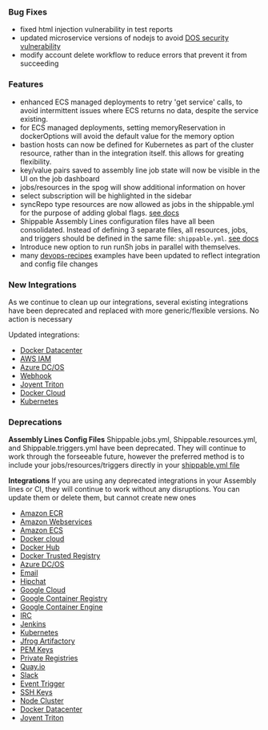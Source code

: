 ### Bug Fixes
- fixed html injection vulnerability in test reports
- updated microservice versions of nodejs to avoid [DOS security vulnerability](https://nodejs.org/en/blog/vulnerability/oct-2017-dos/)
- modify account delete workflow to reduce errors that prevent it from succeeding

### Features
- enhanced ECS managed deployments to retry 'get service' calls, to avoid intermittent issues where ECS returns no data, despite the service existing.
- for ECS managed deployments, setting memoryReservation in dockerOptions will avoid the default value for the memory option
- bastion hosts can now be defined for Kubernetes as part of the cluster resource, rather than in the integration itself. this allows for greating flexibility.
- key/value pairs saved to assembly line job state will now be visible in the UI on the job dashboard
- jobs/resources in the spog will show additional information on hover
- select subscription will be highlighted in the sidebar
- syncRepo type resources are now allowed as jobs in the shippable.yml for the purpose of adding global flags. [see docs](http://docs.shippable.com/platform/workflow/resource/syncrepo/)
- Shippable Assembly Lines configuration files have all been consolidated.  Instead of defining 3 separate files, all resources, jobs, and triggers should be defined in the same file: `shippable.yml`. [see docs](http://docs.shippable.com/platform/tutorial/workflow/shippable-yml/)
- Introduce new option to run runSh jobs in parallel with themselves.
- many [devops-recipes](https://github.com/devops-recipes) examples have been updated to reflect integration and config file changes

### New Integrations
As we continue to clean up our integrations, several existing integrations have been deprecated and replaced with more generic/flexible versions. No action is necessary

Updated integrations:
- [Docker Datacenter](http://docs.shippable.com/platform/integration/ddcKey/)
- [AWS IAM](http://docs.shippable.com/platform/integration/aws-iam/)
- [Azure DC/OS](http://docs.shippable.com/platform/integration/azureDcosKey/)
- [Webhook](http://docs.shippable.com/platform/integration/webhook/)
- [Joyent Triton](http://docs.shippable.com/platform/integration/joyentTritonKey/)
- [Docker Cloud](http://docs.shippable.com/platform/integration/dclKey/)
- [Kubernetes](http://docs.shippable.com/platform/integration/kubernetes-config/)


### Deprecations
**Assembly Lines Config Files**
Shippable.jobs.yml, Shippable.resources.yml, and Shippable.triggers.yml have been deprecated.  They will continue to work through the forseeable future, however the preferred method is to include your jobs/resources/triggers directly in your [shippable.yml file](http://docs.shippable.com/platform/tutorial/workflow/shippable-yml/)

**Integrations**
If you are using any deprecated integrations in your Assembly lines or CI, they will continue to work without any disruptions. You can update them or delete them, but cannot create new ones
* [Amazon ECR](http://docs.shippable.com/platform/integration/aws-ecr/)
* [Amazon Webservices](http://docs.shippable.com/platform/integration/aws/)
* [Amazon ECS](http://docs.shippable.com/platform/integration/aws-ecs/)
* [Docker cloud](http://docs.shippable.com/platform/integration/docker-cloud/)
* [Docker Hub](http://docs.shippable.com/platform/integration/docker-hub/)
* [Docker Trusted Registry](http://docs.shippable.com/platform/integration/docker-trusted-registry/)
* [Azure DC/OS](http://docs.shippable.com/platform/integration/azure-dcos/)
* [Email](http://docs.shippable.com/platform/integration/email/)
* [Hipchat](http://docs.shippable.com/platform/integration/hipchat/)
* [Google Cloud](http://docs.shippable.com/platform/integration/gce/)
* [Google Container Registry](http://docs.shippable.com/platform/integration/gcr/)
* [Google Container Engine](http://docs.shippable.com/platform/integration/gke/)
* [IRC](http://docs.shippable.com/platform/integration/irc/)
* [Jenkins](http://docs.shippable.com/platform/integration/jenkins/)
* [Kubernetes](http://docs.shippable.com/platform/integration/kubernetes/)
* [Jfrog Artifactory](http://docs.shippable.com/platform/integration/jfrog-artifactory/)
* [PEM Keys](http://docs.shippable.com/platform/integration/key-pem/)
* [Private Registries](http://docs.shippable.com/platform/integration/docker-private-registry/)
* [Quay.io](http://docs.shippable.com/platform/integration/quay/)
* [Slack](http://docs.shippable.com/platform/integration/slack/)
* [Event Trigger](http://docs.shippable.com/platform/integration/event-trigger/)
* [SSH Keys](http://docs.shippable.com/platform/integration/key-ssh/)
* [Node Cluster](http://docs.shippable.com/platform/integration/node-cluster/)
* [Docker Datacenter](http://docs.shippable.com/platform/integration/docker-datacenter/)
* [Joyent Triton](http://docs.shippable.com/platform/integration/tripub/)
